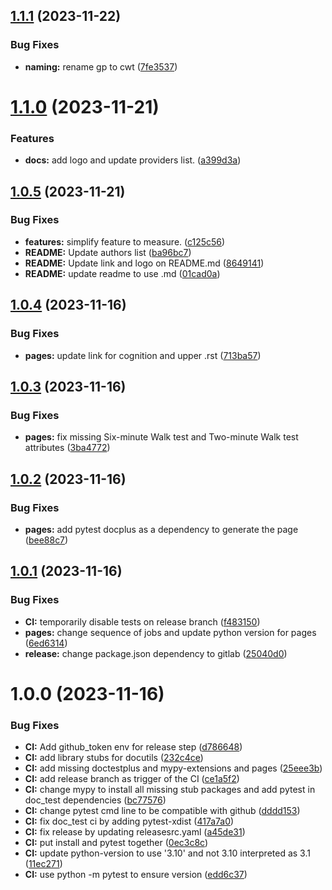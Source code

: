 ## [1.1.1](https://github.com/newcastleuniversity/DISPEL/compare/v1.1.0...v1.1.1) (2023-11-22)


### Bug Fixes

* **naming:** rename gp to cwt ([7fe3537](https://github.com/newcastleuniversity/DISPEL/commit/7fe3537e11c59212efe95e66ef2b2936dcfd5f6c))

# [1.1.0](https://github.com/newcastleuniversity/DISPEL/compare/v1.0.5...v1.1.0) (2023-11-21)


### Features

* **docs:** add logo and update providers list. ([a399d3a](https://github.com/newcastleuniversity/DISPEL/commit/a399d3a14840c9b9a981be8826ecab5e91367c31))

## [1.0.5](https://github.com/newcastleuniversity/DISPEL/compare/v1.0.4...v1.0.5) (2023-11-21)


### Bug Fixes

* **features:** simplify feature to measure. ([c125c56](https://github.com/newcastleuniversity/DISPEL/commit/c125c5640488f8e44f6956944dc12dc99cdac0c4))
* **README:** Update authors list ([ba96bc7](https://github.com/newcastleuniversity/DISPEL/commit/ba96bc71c8a2c6bb21991a654c676c3554699b19))
* **README:** Update link and logo on README.md ([8649141](https://github.com/newcastleuniversity/DISPEL/commit/864914138df40e36d28e98ac95006523f489a56a))
* **README:** update readme to use .md ([01cad0a](https://github.com/newcastleuniversity/DISPEL/commit/01cad0aa9ee38e5eb60a494718fe1fbeda76bfee))

## [1.0.4](https://github.com/newcastleuniversity/DISPEL/compare/v1.0.3...v1.0.4) (2023-11-16)


### Bug Fixes

* **pages:** update link for cognition and upper .rst ([713ba57](https://github.com/newcastleuniversity/DISPEL/commit/713ba5771bb474550419fc6e29fec5c618845c37))

## [1.0.3](https://github.com/newcastleuniversity/DISPEL/compare/v1.0.2...v1.0.3) (2023-11-16)


### Bug Fixes

* **pages:** fix missing Six-minute Walk test and Two-minute Walk test attributes ([3ba4772](https://github.com/newcastleuniversity/DISPEL/commit/3ba4772ed6f30be3edf886c756455dfa0c34a849))

## [1.0.2](https://github.com/newcastleuniversity/DISPEL/compare/v1.0.1...v1.0.2) (2023-11-16)


### Bug Fixes

* **pages:** add pytest docplus as a dependency to generate the page ([bee88c7](https://github.com/newcastleuniversity/DISPEL/commit/bee88c7ced73f45634800f74bb4065ebd117ee0c))

## [1.0.1](https://github.com/newcastleuniversity/DISPEL/compare/v1.0.0...v1.0.1) (2023-11-16)


### Bug Fixes

* **CI:** temporarily disable tests on release branch ([f483150](https://github.com/newcastleuniversity/DISPEL/commit/f483150cd728afb8d3af5e461b06793509dadff2))
* **pages:** change sequence of jobs and update python version for pages ([6ed6314](https://github.com/newcastleuniversity/DISPEL/commit/6ed6314d6d107365a17937d5bb80640cee961a00))
* **release:** change package.json dependency to gitlab ([25040d0](https://github.com/newcastleuniversity/DISPEL/commit/25040d0ed0cfe783c78a9034a58c8c738e54bb4f))

# 1.0.0 (2023-11-16)


### Bug Fixes

* **CI:** Add github_token env for release step ([d786648](https://github.com/newcastleuniversity/DISPEL/commit/d78664896d0eca2bab224e05830fcce13306441b))
* **CI:** add library stubs for docutils ([232c4ce](https://github.com/newcastleuniversity/DISPEL/commit/232c4cede7c7450a59957212e3784ac9103d6fd0))
* **CI:** add missing doctestplus and mypy-extensions and pages ([25eee3b](https://github.com/newcastleuniversity/DISPEL/commit/25eee3bc7ce83f4c64465c70851a0eaee5ef965d))
* **CI:** add release branch as trigger of the CI ([ce1a5f2](https://github.com/newcastleuniversity/DISPEL/commit/ce1a5f2af6c6703b544b71f42cc90db6e2e293be))
* **CI:** change mypy to install all missing stub packages and add pytest in doc_test dependencies ([bc77576](https://github.com/newcastleuniversity/DISPEL/commit/bc775763e02cbf6397b14a78f430903a06d5e519))
* **CI:** change pytest cmd line to be compatible with github ([dddd153](https://github.com/newcastleuniversity/DISPEL/commit/dddd1532262d5e9d59f8507ce2d6ef81a63abe9f))
* **CI:** fix doc_test ci by adding pytest-xdist ([417a7a0](https://github.com/newcastleuniversity/DISPEL/commit/417a7a0953a3199e5454d42e030689dad0a6f314))
* **CI:** fix release by updating releasesrc.yaml ([a45de31](https://github.com/newcastleuniversity/DISPEL/commit/a45de31178f9ee1c469d6b14b90e9004b66bca3a))
* **CI:** put install and pytest together ([0ec3c8c](https://github.com/newcastleuniversity/DISPEL/commit/0ec3c8c42729aa06bb077b6a3dbbf472c57b202a))
* **CI:** update python-version to use '3.10' and not 3.10 interpreted as 3.1 ([11ec271](https://github.com/newcastleuniversity/DISPEL/commit/11ec271aff7571b2e025352e3d5cdecbb5cd116c))
* **CI:** use python -m pytest to ensure version ([edd6c37](https://github.com/newcastleuniversity/DISPEL/commit/edd6c3794591da5eda3ac23557071045a2829f06))
